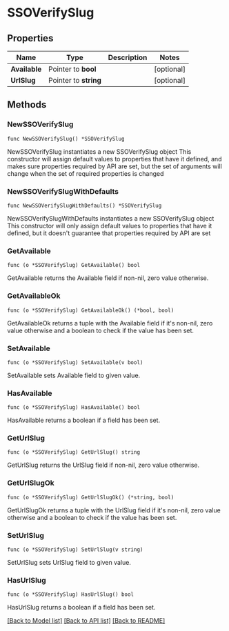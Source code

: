 # SSOVerifySlug

## Properties

Name | Type | Description | Notes
------------ | ------------- | ------------- | -------------
**Available** | Pointer to **bool** |  | [optional] 
**UrlSlug** | Pointer to **string** |  | [optional] 

## Methods

### NewSSOVerifySlug

`func NewSSOVerifySlug() *SSOVerifySlug`

NewSSOVerifySlug instantiates a new SSOVerifySlug object
This constructor will assign default values to properties that have it defined,
and makes sure properties required by API are set, but the set of arguments
will change when the set of required properties is changed

### NewSSOVerifySlugWithDefaults

`func NewSSOVerifySlugWithDefaults() *SSOVerifySlug`

NewSSOVerifySlugWithDefaults instantiates a new SSOVerifySlug object
This constructor will only assign default values to properties that have it defined,
but it doesn't guarantee that properties required by API are set

### GetAvailable

`func (o *SSOVerifySlug) GetAvailable() bool`

GetAvailable returns the Available field if non-nil, zero value otherwise.

### GetAvailableOk

`func (o *SSOVerifySlug) GetAvailableOk() (*bool, bool)`

GetAvailableOk returns a tuple with the Available field if it's non-nil, zero value otherwise
and a boolean to check if the value has been set.

### SetAvailable

`func (o *SSOVerifySlug) SetAvailable(v bool)`

SetAvailable sets Available field to given value.

### HasAvailable

`func (o *SSOVerifySlug) HasAvailable() bool`

HasAvailable returns a boolean if a field has been set.

### GetUrlSlug

`func (o *SSOVerifySlug) GetUrlSlug() string`

GetUrlSlug returns the UrlSlug field if non-nil, zero value otherwise.

### GetUrlSlugOk

`func (o *SSOVerifySlug) GetUrlSlugOk() (*string, bool)`

GetUrlSlugOk returns a tuple with the UrlSlug field if it's non-nil, zero value otherwise
and a boolean to check if the value has been set.

### SetUrlSlug

`func (o *SSOVerifySlug) SetUrlSlug(v string)`

SetUrlSlug sets UrlSlug field to given value.

### HasUrlSlug

`func (o *SSOVerifySlug) HasUrlSlug() bool`

HasUrlSlug returns a boolean if a field has been set.


[[Back to Model list]](../README.md#documentation-for-models) [[Back to API list]](../README.md#documentation-for-api-endpoints) [[Back to README]](../README.md)


